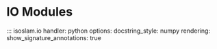 # IO Modules

::: isoslam.io
handler: python
options:
docstring_style:
numpy
rendering:
show_signature_annotations: true
